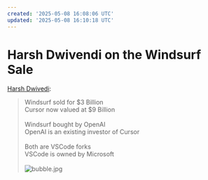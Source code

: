 ```yaml
---
created: '2025-05-08 16:08:06 UTC'
updated: '2025-05-08 16:10:18 UTC'
---
```


# Harsh Dwivendi on the Windsurf Sale

[Harsh Dwivedi](https://x.com/harsh_dwivedi7/status/1920148218412675511):

> Windsurf sold for \$3 Billion<br>
> Cursor now valued at \$9 Billion<br>
> <br>
> Windsurf bought by OpenAI<br>
> OpenAI is an existing investor of Cursor<br>
> <br>
> Both are VSCode forks<br>
> VSCode is owned by Microsoft<br>
> <br>
> ![bubble.jpg](/files/fa4152cdee3cdca0)

